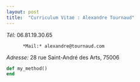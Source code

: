 ```yaml
---
layout: post
title:  "Curriculum Vitae : Alexandre Tournaud"
---
```


*Tél:* 06.81.19.30.65

          *Mail:* alexandre@tournaud.com

*Adresse:* 28 rue Saint-André des Arts, 75006

```ruby
def my_method()
end
```
